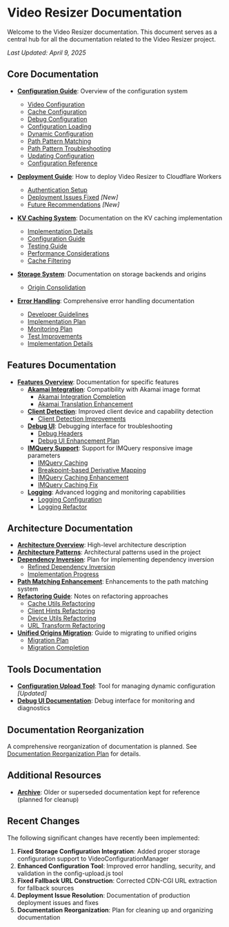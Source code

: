 # Video Resizer Documentation

Welcome to the Video Resizer documentation. This document serves as a central hub for all the documentation related to the Video Resizer project.

*Last Updated: April 9, 2025*

## Core Documentation

- **[Configuration Guide](./configuration/README.md)**: Overview of the configuration system
  - [Video Configuration](./configuration/video-configuration.md)
  - [Cache Configuration](./configuration/cache-configuration.md)
  - [Debug Configuration](./configuration/debug-configuration.md)
  - [Configuration Loading](./configuration/configuration-loading.md)
  - [Dynamic Configuration](./configuration/dynamic-configuration.md)
  - [Path Pattern Matching](./configuration/path-pattern-matching.md)
  - [Path Pattern Troubleshooting](./configuration/path-pattern-troubleshooting.md)
  - [Updating Configuration](./configuration/updating-configuration.md)
  - [Configuration Reference](./configuration/CONFIGURATION_REFERENCE.md)

- **[Deployment Guide](./deployment/README.md)**: How to deploy Video Resizer to Cloudflare Workers
  - [Authentication Setup](./deployment/auth-setup.md)
  - [Deployment Issues Fixed](./deployment/DEPLOYMENT_ISSUES_FIXED.md) *[New]*
  - [Future Recommendations](./deployment/FUTURE_RECOMMENDATIONS.md) *[New]*

- **[KV Caching System](./kv-caching/README.md)**: Documentation on the KV caching implementation
  - [Implementation Details](./kv-caching/implementation.md)
  - [Configuration Guide](./kv-caching/configuration.md)
  - [Testing Guide](./kv-caching/testing.md)
  - [Performance Considerations](./kv-caching/performance.md)
  - [Cache Filtering](./kv-caching/cache-filtering.md)

- **[Storage System](./storage/README.md)**: Documentation on storage backends and origins
  - [Origin Consolidation](./storage/origin-consolidation.md)

- **[Error Handling](./error-handling/README.md)**: Comprehensive error handling documentation
  - [Developer Guidelines](./error-handling/developer-guidelines.md)
  - [Implementation Plan](./error-handling/implementation-plan.md)
  - [Monitoring Plan](./error-handling/monitoring-plan.md)
  - [Test Improvements](./error-handling/test-improvements.md)
  - [Implementation Details](./error-handling/implementations/)

## Features Documentation

- **[Features Overview](./features/README.md)**: Documentation for specific features
  - **[Akamai Integration](./features/akamai/README.md)**: Compatibility with Akamai image format
    - [Akamai Integration Completion](./features/akamai/akamai-integration-completion.md)
    - [Akamai Translation Enhancement](./features/akamai/akamai-translation-enhancement.md)
  - **[Client Detection](./features/client-detection/README.md)**: Improved client device and capability detection
    - [Client Detection Improvements](./features/client-detection/CLIENT_DETECTION_IMPROVEMENT.md)
  - **[Debug UI](./features/debug-ui/README.md)**: Debugging interface for troubleshooting
    - [Debug Headers](./features/debug-ui/DEBUG_HEADERS.md)
    - [Debug UI Enhancement Plan](./features/debug-ui/debug-ui-enhancement-plan.md)
  - **[IMQuery Support](./features/imquery/README.md)**: Support for IMQuery responsive image parameters
    - [IMQuery Caching](./features/imquery/IMQUERY_CACHING.md)
    - [Breakpoint-based Derivative Mapping](./features/imquery/breakpoint-based-derivative-mapping.md)
    - [IMQuery Caching Enhancement](./features/imquery/imquery-caching-enhancement.md)
    - [IMQuery Caching Fix](./features/imquery/imquery-caching-fix.md)
  - **[Logging](./features/logging/README.md)**: Advanced logging and monitoring capabilities
    - [Logging Configuration](./features/logging/logging-configuration.md)
    - [Logging Refactor](./features/logging/LOGGING-REFACTOR.md)

## Architecture Documentation

- **[Architecture Overview](./architecture/ARCHITECTURE_OVERVIEW.md)**: High-level architecture description
- **[Architecture Patterns](./architecture/ARCHITECTURE_PATTERNS.md)**: Architectural patterns used in the project
- **[Dependency Inversion](./architecture/DEPENDENCY_INVERSION_PLAN.md)**: Plan for implementing dependency inversion
  - [Refined Dependency Inversion](./architecture/REFINED_DEPENDENCY_INVERSION.md)
  - [Implementation Progress](./architecture/DEPENDENCY_INVERSION_IMPLEMENTATION_PROGRESS.md)
- **[Path Matching Enhancement](./architecture/PATH_MATCHING_ENHANCEMENT.md)**: Enhancements to the path matching system
- **[Refactoring Guide](./architecture/REFACTORING.md)**: Notes on refactoring approaches
  - [Cache Utils Refactoring](./architecture/CACHE_UTILS_REFACTORING.md)
  - [Client Hints Refactoring](./architecture/CLIENT_HINTS_REFACTORING.md)
  - [Device Utils Refactoring](./architecture/DEVICE_UTILS_REFACTORING.md)
  - [URL Transform Refactoring](./architecture/URL_TRANSFORM_REFACTORING.md)
- **[Unified Origins Migration](./architecture/MIGRATING_TO_UNIFIED_ORIGINS.md)**: Guide to migrating to unified origins
  - [Migration Plan](./architecture/MIGRATION_PLAN.md)
  - [Migration Completion](./architecture/MIGRATION_COMPLETION.md)

## Tools Documentation

- **[Configuration Upload Tool](../tools/README.md)**: Tool for managing dynamic configuration *[Updated]*
- **[Debug UI Documentation](../debug-ui/README.md)**: Debug interface for monitoring and diagnostics

## Documentation Reorganization

A comprehensive reorganization of documentation is planned. See [Documentation Reorganization Plan](./DOCUMENTATION_REORGANIZATION.md) for details.

## Additional Resources

- **[Archive](./archive/)**: Older or superseded documentation kept for reference (planned for cleanup)

## Recent Changes

The following significant changes have recently been implemented:

1. **Fixed Storage Configuration Integration**: Added proper storage configuration support to VideoConfigurationManager
2. **Enhanced Configuration Tool**: Improved error handling, security, and validation in the config-upload.js tool
3. **Fixed Fallback URL Construction**: Corrected CDN-CGI URL extraction for fallback sources
4. **Deployment Issue Resolution**: Documentation of production deployment issues and fixes
5. **Documentation Reorganization**: Plan for cleaning up and organizing documentation